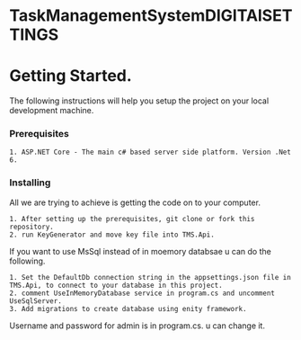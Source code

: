 # TaskManagementSystemDIGITAlSETTINGS

# Getting Started. 
The following instructions will help you setup the project on your local development machine.
### Prerequisites
	1. ASP.NET Core - The main c# based server side platform. Version .Net 6.
	
### Installing
All we are trying to achieve is getting the code on to your computer.

	1. After setting up the prerequisites, git clone or fork this repository.
	2. run KeyGenerator and move key file into TMS.Api.
  
If you want to use MsSql instead of in moemory databsae u can do the following.

	1. Set the DefaultDb connection string in the appsettings.json file in TMS.Api, to connect to your database in this project.
	2. comment UseInMemoryDatabase service in program.cs and uncomment UseSqlServer.
	3. Add migrations to create database using enity framework.

Username and password for admin is in program.cs. u can change it.
